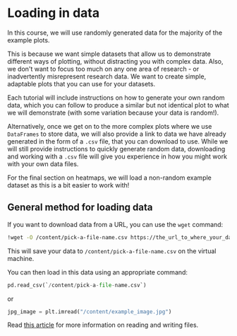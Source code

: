 # Loading in data

In this course, we will use randomly generated data for the majority of the example plots.

This is because we want simple datasets that allow us to demonstrate different ways of plotting, without distracting you with complex data. Also, we don't want to focus too much on any one area of research - or inadvertently misrepresent research data. We want to create simple, adaptable plots that you can use for your datasets.

Each tutorial will include instructions on how to generate your own random data, which you can follow to produce a similar but not identical plot to what we will demonstrate (with some variation because your data is random!).

Alternatively, once we get on to the more complex plots where we use `DataFrames` to store data, we will also provide a link to data we have already generated in the form of a `.csv` file, that you can download to use. While we will still provide instructions to quickly generate random data, downloading and working with a `.csv` file will give you experience in how you might work with your own data files.

For the final section on heatmaps, we will load a non-random example dataset as this is a bit easier to work with!

## General method for loading data

If you want to download data from a URL, you can use the `wget` command:

```bash
!wget -O /content/pick-a-file-name.csv https://the_url_to_where_your_data_is_stored
```

This will save your data to `/content/pick-a-file-name.csv` on the virtual machine.

You can then load in this data using an appropriate command:

```python
pd.read_csv(`/content/pick-a-file-name.csv`)
```

or 

```python
jpg_image = plt.imread("/content/example_image.jpg")
```

Read [this article](https://realpython.com/pandas-read-write-files/) for more information on reading and writing files.